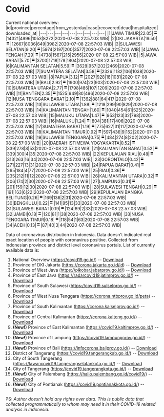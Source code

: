 # Covid
Current national overview:
|id|province|percentage|from_yesterday|case|recovered|dead|hospitalized|downloaded_at|
|---|---|---|---|---|---|---|---|---|
|1|JAWA TIMUR|22.05|![equal](https://github.com/ariefrachmannn/covid/raw/master/img/rsz_equal.png)|14321|4996|1053|8272|2020-07-08 22:57:03 WIB|
|2|DKI JAKARTA|19.50|![equal](https://github.com/ariefrachmannn/covid/raw/master/img/rsz_equal.png)|12667|8036|649|3982|2020-07-08 22:57:03 WIB|
|3|SULAWESI SELATAN|9.20|![equal](https://github.com/ariefrachmannn/covid/raw/master/img/rsz_equal.png)|5974|2197|200|3577|2020-07-08 22:57:03 WIB|
|4|JAWA TENGAH|7.29|![equal](https://github.com/ariefrachmannn/covid/raw/master/img/rsz_equal.png)|4738|1567|215|2956|2020-07-08 22:57:03 WIB|
|5|JAWA BARAT|5.70|![equal](https://github.com/ariefrachmannn/covid/raw/master/img/rsz_equal.png)|3700|1718|178|1804|2020-07-08 22:57:03 WIB|
|6|KALIMANTAN SELATAN|5.59|![equal](https://github.com/ariefrachmannn/covid/raw/master/img/rsz_equal.png)|3628|957|202|2469|2020-07-08 22:57:03 WIB|
|7|SUMATERA SELATAN|3.58|![equal](https://github.com/ariefrachmannn/covid/raw/master/img/rsz_equal.png)|2326|1182|106|1038|2020-07-08 22:57:03 WIB|
|8|PAPUA|3.12|![equal](https://github.com/ariefrachmannn/covid/raw/master/img/rsz_equal.png)|2027|928|18|1081|2020-07-08 22:57:03 WIB|
|9|BALI|2.92|![equal](https://github.com/ariefrachmannn/covid/raw/master/img/rsz_equal.png)|1900|974|23|903|2020-07-08 22:57:03 WIB|
|10|SUMATERA UTARA|2.77|![equal](https://github.com/ariefrachmannn/covid/raw/master/img/rsz_equal.png)|1798|485|107|1206|2020-07-08 22:57:03 WIB|
|11|BANTEN|2.35|![equal](https://github.com/ariefrachmannn/covid/raw/master/img/rsz_equal.png)|1525|949|80|496|2020-07-08 22:57:03 WIB|
|12|NUSA TENGGARA BARAT|2.10|![equal](https://github.com/ariefrachmannn/covid/raw/master/img/rsz_equal.png)|1362|881|64|417|2020-07-08 22:57:03 WIB|
|13|SULAWESI UTARA|1.88|![equal](https://github.com/ariefrachmannn/covid/raw/master/img/rsz_equal.png)|1218|299|90|829|2020-07-08 22:57:03 WIB|
|14|KALIMANTAN TENGAH|1.60|![equal](https://github.com/ariefrachmannn/covid/raw/master/img/rsz_equal.png)|1040|454|61|525|2020-07-08 22:57:03 WIB|
|15|MALUKU UTARA|1.47|![equal](https://github.com/ariefrachmannn/covid/raw/master/img/rsz_equal.png)|953|123|32|798|2020-07-08 22:57:03 WIB|
|16|MALUKU|1.24|![equal](https://github.com/ariefrachmannn/covid/raw/master/img/rsz_equal.png)|804|381|17|406|2020-07-08 22:57:03 WIB|
|17|SUMATERA BARAT|1.19|![equal](https://github.com/ariefrachmannn/covid/raw/master/img/rsz_equal.png)|775|627|31|117|2020-07-08 22:57:03 WIB|
|18|KALIMANTAN TIMUR|0.92|![equal](https://github.com/ariefrachmannn/covid/raw/master/img/rsz_equal.png)|597|436|9|152|2020-07-08 22:57:03 WIB|
|19|SULAWESI TENGGARA|0.75|![equal](https://github.com/ariefrachmannn/covid/raw/master/img/rsz_equal.png)|484|274|8|202|2020-07-08 22:57:03 WIB|
|20|DAERAH ISTIMEWA YOGYAKARTA|0.52|![equal](https://github.com/ariefrachmannn/covid/raw/master/img/rsz_equal.png)|339|278|8|53|2020-07-08 22:57:03 WIB|
|21|KALIMANTAN BARAT|0.52|![equal](https://github.com/ariefrachmannn/covid/raw/master/img/rsz_equal.png)|339|300|4|35|2020-07-08 22:57:03 WIB|
|22|KEPULAUAN RIAU|0.48|![equal](https://github.com/ariefrachmannn/covid/raw/master/img/rsz_equal.png)|313|263|16|34|2020-07-08 22:57:03 WIB|
|23|GORONTALO|0.42|![equal](https://github.com/ariefrachmannn/covid/raw/master/img/rsz_equal.png)|271|227|13|31|2020-07-08 22:57:03 WIB|
|24|PAPUA BARAT|0.41|![equal](https://github.com/ariefrachmannn/covid/raw/master/img/rsz_equal.png)|265|184|4|77|2020-07-08 22:57:03 WIB|
|25|RIAU|0.36|![equal](https://github.com/ariefrachmannn/covid/raw/master/img/rsz_equal.png)|235|212|11|12|2020-07-08 22:57:03 WIB|
|26|KALIMANTAN UTARA|0.32|![equal](https://github.com/ariefrachmannn/covid/raw/master/img/rsz_equal.png)|206|174|2|30|2020-07-08 22:57:03 WIB|
|27|LAMPUNG|0.31|![equal](https://github.com/ariefrachmannn/covid/raw/master/img/rsz_equal.png)|201|159|12|30|2020-07-08 22:57:03 WIB|
|28|SULAWESI TENGAH|0.29|![equal](https://github.com/ariefrachmannn/covid/raw/master/img/rsz_equal.png)|191|163|6|22|2020-07-08 22:57:03 WIB|
|29|KEPULAUAN BANGKA BELITUNG|0.26|![equal](https://github.com/ariefrachmannn/covid/raw/master/img/rsz_equal.png)|169|136|2|31|2020-07-08 22:57:03 WIB|
|30|BENGKULU|0.22|![equal](https://github.com/ariefrachmannn/covid/raw/master/img/rsz_equal.png)|141|95|13|33|2020-07-08 22:57:03 WIB|
|31|SULAWESI BARAT|0.19|![equal](https://github.com/ariefrachmannn/covid/raw/master/img/rsz_equal.png)|124|89|2|33|2020-07-08 22:57:03 WIB|
|32|JAMBI|0.18|![equal](https://github.com/ariefrachmannn/covid/raw/master/img/rsz_equal.png)|120|81|1|38|2020-07-08 22:57:03 WIB|
|33|NUSA TENGGARA TIMUR|0.18|![equal](https://github.com/ariefrachmannn/covid/raw/master/img/rsz_equal.png)|118|54|1|63|2020-07-08 22:57:03 WIB|
|34|ACEH|0.13|![equal](https://github.com/ariefrachmannn/covid/raw/master/img/rsz_equal.png)|87|40|3|44|2020-07-08 22:57:03 WIB|

Data of coronavirus distribution in Indonesia. Data doesn't indicated real exact location of people with coronavirus positive. Collected from Indonesian province and district level coronavirus portals. List of currently available data is:
1. National Overview (https://covid19.go.id/) -- [Download](https://www.dropbox.com/s/66ly270fw4y76fx/covid_nasional.csv?dl=0)
2. Province of DKI Jakarta (https://corona.jakarta.go.id/id) -- [Download](https://riwayat-file-covid-19-dki-jakarta-jakartagis.hub.arcgis.com/)
3. Province of West Java (https://pikobar.jabarprov.go.id/) -- [Download](https://www.dropbox.com/s/alg0zp60fylq6cn/covid_jabar.csv?dl=0)
4. Province of East Java (https://radarcovid19.jatimprov.go.id/) -- [Download](https://www.dropbox.com/sh/e7vtgcnl4ckbvr4/AADo9UMRDZvrhHn66qTHZOvNa?dl=0)
5. Province of South Sulawesi (https://covid19.sulselprov.go.id/) -- [Download](https://www.dropbox.com/s/z5ek23lwcztj7z7/covid_sulsel.csv?dl=0)
6. Province of West Nusa Tenggara (https://corona.ntbprov.go.id/peta) -- [Download](https://www.dropbox.com/s/4p2k93n42xx0c00/covid_ntb.csv?dl=0)
7. Province of South Kalimantan (https://corona.kalselprov.go.id/) -- [Download](https://www.dropbox.com/sh/7aa2kvz8lb04pzz/AADH1Oj5oFMw2mp-D3JStPRsa?dl=0)
8. Province of Central Kalimantan (https://corona.kalteng.go.id/) -- [Download](https://www.dropbox.com/s/9q01v5r3ys2ozk4/covid_kalteng.csv?dl=0)
9. **(New!)** Province of East Kalimantan (https://covid19.kaltimprov.go.id/) -- [Download](https://www.dropbox.com/sh/qhpxj532nm80goa/AAB6ek_fp1__ieTR0TFQpfIga?dl=0)
10. **(New!)** Province of Lampung (https://covid19.lampungprov.go.id/) -- [Download](https://www.dropbox.com/s/ecuew6oa9kzwqwx/covid_lampung.csv?dl=0)
11. **(New!)** Province of Bali (https://infocorona.baliprov.go.id/) -- [Download](https://www.dropbox.com/sh/iceiwun4ufttmiu/AAC7dSRMpfTjPI1Lfzw-LeCUa?dl=0)
12. District of Tangerang (https://covid19.tangerangkab.go.id/) -- [Download](https://www.dropbox.com/sh/yxovyy6sy5bnz4p/AACZzVHinisKmz8oQWyQJ3nua?dl=0)
13. City of South Tangerang (https://lawancovid19.tangerangselatankota.go.id/) -- [Download](https://www.dropbox.com/s/zlvxo4ivswdzmle/covid_tangsel.csv?dl=0)
14. City of Tangerang (https://covid19.tangerangkota.go.id/) -- [Download](https://www.dropbox.com/s/e53224kvdrpjzy0/covid_tangkot.csv?dl=0)
15. **(New!)** City of Palembang (https://hallo.palembang.go.id/covid19/) -- [Download](https://www.dropbox.com/sh/oj17bhwhlpjht9e/AABZEG-OiaSaFvikATDx6coEa?dl=0)
16. **(New!)** City of Pontianak (https://covid19.pontianakkota.go.id/) -- [Download](https://www.dropbox.com/sh/66if3y4ly51j4sh/AADQ-zwLGa7Kz4ZzJgDw2-3na?dl=0)

PS: *Author doesn't hold any rights over data. This is public data that collected programmatically to whom may need it in their COVID-19 related analysis in Indonesia.*
